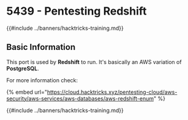 # 5439 - Pentesting Redshift

{{#include ../banners/hacktricks-training.md}}

## Basic Information

This port is used by **Redshift** to run. It's basically an AWS variation of **PostgreSQL**.

For more information check:

{% embed url="https://cloud.hacktricks.xyz/pentesting-cloud/aws-security/aws-services/aws-databases/aws-redshift-enum" %}

{{#include ../banners/hacktricks-training.md}}

